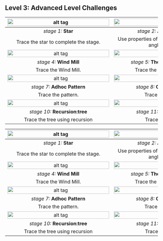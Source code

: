 <h2 id="level3advancedlevelchallenges">Level 3: Advanced Level Challenges</h2>

| <a href="https://turtle.sugarlabs.org/index.html?id=1529494618643297&amp;run=True"><img src="https://github.com/vaibhavdaren/turtleblocksjs/blob/tutorials/tutcompsite/level3stage1.png" alt="alt tag" height="60%" width="335" title="1" /></a>       |   <a href="https://turtle.sugarlabs.org/index.html?id=1526567252260030"><img src="https://github.com/vaibhavdaren/turtleblocksjs/blob/tutorials/tutcompsite/level3stage2.png" alt="alt tag" height="60%" width="335" title="2" /></a> |<a href="https://turtle.sugarlabs.org/index.html?id=1526567252260030"><img src="https://github.com/vaibhavdaren/turtleblocksjs/blob/tutorials/tutcompsite/level3stage3.png" alt="alt tag" height="60%" width="335" title="3" /></a>
:-------------------------:|:-------------------------:|:-------------------------:
<em>stage 1:</em> <strong>Star</strong>           |<em>stage 2:</em> <strong>Angle Bisector</strong>         |<em>stage 3:</em> <strong>4 Coloured Boxes</strong>
Trace the star to complete the stage.  | Use properties of a triangle and trace the angle bisector |Fill the shape with coloured boxes specified in clockwise order.
| <a href="https://turtle.sugarlabs.org/index.html?id=1526567252260030"><img src="https://github.com/vaibhavdaren/turtleblocksjs/blob/tutorials/tutcompsite/level3satage4.PNG" alt="alt tag" height="60%" width="335" title="4" /></a>       |   <a href="https://turtle.sugarlabs.org/index.html?id=1526567252260030"><img src="https://github.com/vaibhavdaren/turtleblocksjs/blob/tutorials/tutcompsite/level3stage5.png" alt="alt tag" height="60%" width="335" title="5" /></a> |<a href="https://turtle.sugarlabs.org/index.html?id=1526567252260030"><img src="https://github.com/vaibhavdaren/turtleblocksjs/blob/tutorials/tutcompsite/level3stage6.PNG" alt="alt tag" height="60%" width="335" title="6" /></a>
<em>stage 4:</em> <strong>Wind Mill</strong>           |<em>stage 5:</em> <strong>The Square Painting</strong>         |<em>stage 6:</em> <strong>Sandwich</strong>
Trace the Wind Mill. |  Trace the square painting. | Trace the grilled sandwich pattern.
| <a href="https://turtle.sugarlabs.org/index.html?id=1526567252260030"><img src="https://github.com/vaibhavdaren/turtleblocksjs/blob/tutorials/tutcompsite/level3stage7.png" alt="alt tag" height="60%" width="335" title="7" /></a>       |   <a href="https://turtle.sugarlabs.org/index.html?id=1526567252260030"><img src="https://github.com/vaibhavdaren/turtleblocksjs/blob/tutorials/tutcompsite/level3stage8.png" alt="alt tag" height="60%" width="335" title="8" /></a> |<a href="https://turtle.sugarlabs.org/index.html?id=1526567252260030"><img src="https://github.com/vaibhavdaren/turtleblocksjs/blob/tutorials/tutcompsite/level3stage9.png" alt="alt tag" height="60%" width="335" title="9" /></a>
<em>stage 7:</em> <strong>Adhoc Pattern</strong>           |<em>stage 8:</em> <strong>Octagon Flower</strong>         |<em>stage 9:</em> <strong>Pentagon Ring</strong>
Trace the  pattern. |  Trace the  pattern. |Trace the  pattern. <br />
| <a href="https://turtle.sugarlabs.org/index.html?id=1526567252260030"><img src="https://github.com/vaibhavdaren/turtleblocksjs/blob/tutorials/tutcompsite/level3stage10.png" alt="alt tag" height="60%" width="335" title="10" /></a>       |   <a href="https://turtle.sugarlabs.org/index.html?id=1526567252260030"><img src="https://github.com/vaibhavdaren/turtleblocksjs/blob/tutorials/tutcompsite/level3stage11.PNG" alt="alt tag" height="60%" width="335" title="11" /></a> |<a href="https://turtle.sugarlabs.org/index.html?id=1526567252260030"><img src="https://github.com/vaibhavdaren/turtleblocksjs/blob/tutorials/tutcompsite/level3stage12.PNG" alt="alt tag" height="60%" width="335" title="12" /></a>
<em>stage 10:</em> <strong>Recursion:tree</strong>            |<em>stage 11:</em> <strong>The Rasengan</strong>         |<em>stage 12:</em> <strong>Boss Stage</strong>
Trace the tree using recursion| Trace the  pattern |Bonus Challenge : Trace the  pattern.  

 | <a href="https://turtle.sugarlabs.org/index.html?id=1529494618643297&amp;run=True"><img src="https://github.com/vaibhavdaren/turtleblocksjs/blob/tutorials/tutcompsite/level3stage1.png" alt="alt tag" height="60%" width="335" title="1" /></a>       |   <a href="https://turtle.sugarlabs.org/index.html?id=1526567252260030"><img src="https://github.com/vaibhavdaren/turtleblocksjs/blob/tutorials/tutcompsite/level3stage2.png" alt="alt tag" height="60%" width="335" title="2" /></a> |<a href="https://turtle.sugarlabs.org/index.html?id=1526567252260030"><img src="https://github.com/vaibhavdaren/turtleblocksjs/blob/tutorials/tutcompsite/level3stage3.png" alt="alt tag" height="60%" width="335" title="3" /></a>
:-------------------------:|:-------------------------:|:-------------------------:
<em>stage 1:</em> <strong>Star</strong>           |<em>stage 2:</em> <strong>Angle Bisector</strong>         |<em>stage 3:</em> <strong>4 Coloured Boxes</strong>
Trace the star to complete the stage.  | Use properties of a triangle and trace the angle bisector |Fill the shape with coloured boxes specified in clockwise order.
| <a href="https://turtle.sugarlabs.org/index.html?id=1526567252260030"><img src="https://github.com/vaibhavdaren/turtleblocksjs/blob/tutorials/tutcompsite/level3satage4.PNG" alt="alt tag" height="60%" width="335" title="4" /></a>       |   <a href="https://turtle.sugarlabs.org/index.html?id=1526567252260030"><img src="https://github.com/vaibhavdaren/turtleblocksjs/blob/tutorials/tutcompsite/level3stage5.png" alt="alt tag" height="60%" width="335" title="5" /></a> |<a href="https://turtle.sugarlabs.org/index.html?id=1526567252260030"><img src="https://github.com/vaibhavdaren/turtleblocksjs/blob/tutorials/tutcompsite/level3stage6.PNG" alt="alt tag" height="60%" width="335" title="6" /></a>
<em>stage 4:</em> <strong>Wind Mill</strong>           |<em>stage 5:</em> <strong>The Square Painting</strong>         |<em>stage 6:</em> <strong>Sandwich</strong>
Trace the Wind Mill. |  Trace the square painting. | Trace the grilled sandwich pattern.
| <a href="https://turtle.sugarlabs.org/index.html?id=1526567252260030"><img src="https://github.com/vaibhavdaren/turtleblocksjs/blob/tutorials/tutcompsite/level3stage7.png" alt="alt tag" height="60%" width="335" title="7" /></a>       |   <a href="https://turtle.sugarlabs.org/index.html?id=1526567252260030"><img src="https://github.com/vaibhavdaren/turtleblocksjs/blob/tutorials/tutcompsite/level3stage8.png" alt="alt tag" height="60%" width="335" title="8" /></a> |<a href="https://turtle.sugarlabs.org/index.html?id=1526567252260030"><img src="https://github.com/vaibhavdaren/turtleblocksjs/blob/tutorials/tutcompsite/level3stage9.png" alt="alt tag" height="60%" width="335" title="9" /></a>
<em>stage 7:</em> <strong>Adhoc Pattern</strong>           |<em>stage 8:</em> <strong>Octagon Flower</strong>         |<em>stage 9:</em> <strong>Pentagon Ring</strong>
Trace the  pattern. |  Trace the  pattern. |Trace the  pattern. <br />
| <a href="https://turtle.sugarlabs.org/index.html?id=1526567252260030"><img src="https://github.com/vaibhavdaren/turtleblocksjs/blob/tutorials/tutcompsite/level3stage10.png" alt="alt tag" height="60%" width="335" title="10" /></a>       |   <a href="https://turtle.sugarlabs.org/index.html?id=1526567252260030"><img src="https://github.com/vaibhavdaren/turtleblocksjs/blob/tutorials/tutcompsite/level3stage11.PNG" alt="alt tag" height="60%" width="335" title="11" /></a> |<a href="https://turtle.sugarlabs.org/index.html?id=1526567252260030"><img src="https://github.com/vaibhavdaren/turtleblocksjs/blob/tutorials/tutcompsite/level3stage12.PNG" alt="alt tag" height="60%" width="335" title="12" /></a>
<em>stage 10:</em> <strong>Recursion:tree</strong>            |<em>stage 11:</em> <strong>The Rasengan</strong>         |<em>stage 12:</em> <strong>Boss Stage</strong>
Trace the tree using recursion| Trace the  pattern |Bonus Challenge : Trace the  pattern.  
